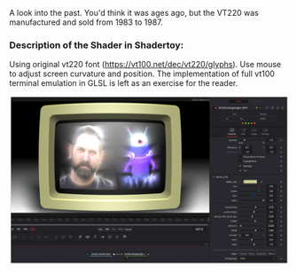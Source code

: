 A look into the past. You'd think it was ages ago, but the VT220 was manufactured and sold from 1983 to 1987.

### Description of the Shader in Shadertoy:
Using original vt220 font (https://vt100.net/dec/vt220/glyphs).
Use mouse to adjust screen curvature and position.
The implementation of full vt100 terminal emulation in GLSL is left as an exercise for the reader.

[![Thumbnail](Vt220Codingatnight_screenshot.png)](Vt220Codingatnight.fuse)

